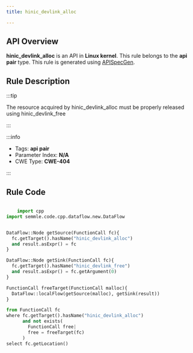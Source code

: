 ```yaml
---
title: hinic_devlink_alloc

---
```



## API Overview
**hinic_devlink_alloc** is an API in **Linux kernel**. This rule belongs to the **api pair** type. This rule is generated using [APISpecGen](../../tools/APISpecGen).
## Rule Description

:::tip

The resource acquired by hinic_devlink_alloc must be properly released using hinic_devlink_free

:::

:::info

- Tags: **api pair**
- Parameter Index: **N/A**
- CWE Type: **CWE-404**

:::

## Rule Code
```python

    import cpp
import semmle.code.cpp.dataflow.new.DataFlow


DataFlow::Node getSource(FunctionCall fc){
  fc.getTarget().hasName("hinic_devlink_alloc")
  and result.asExpr() = fc
}

DataFlow::Node getSink(FunctionCall fc){
  fc.getTarget().hasName("hinic_devlink_free")
  and result.asExpr() = fc.getArgument(0)
}

FunctionCall freeTarget(FunctionCall malloc){
  DataFlow::localFlow(getSource(malloc), getSink(result))
}

from FunctionCall fc
where fc.getTarget().hasName("hinic_devlink_alloc")
      and not exists(
        FunctionCall free| 
        free = freeTarget(fc)
      )
select fc.getLocation()

    
```